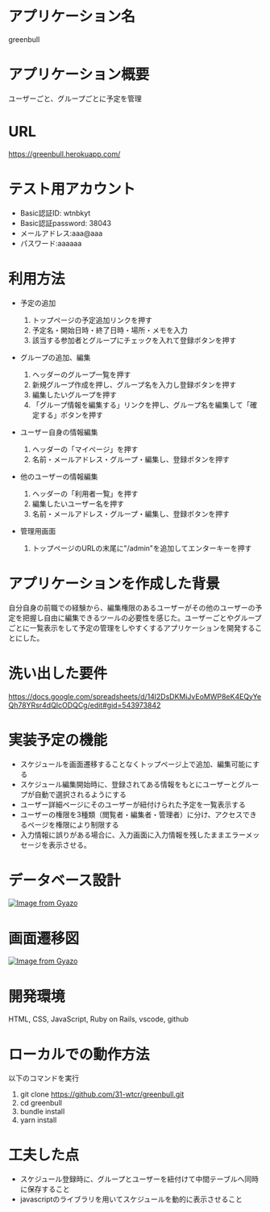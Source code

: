 # アプリケーション名
greenbull

# アプリケーション概要
ユーザーごと、グループごとに予定を管理

# URL
<https://greenbull.herokuapp.com/>

# テスト用アカウント
+ Basic認証ID: wtnbkyt
+ Basic認証password: 38043
+ メールアドレス:aaa@aaa
+ パスワード:aaaaaa

# 利用方法
+ 予定の追加
  1. トップページの予定追加リンクを押す
  2. 予定名・開始日時・終了日時・場所・メモを入力
  3. 該当する参加者とグループにチェックを入れて登録ボタンを押す
+ グループの追加、編集
  1. ヘッダーのグループ一覧を押す
  2. 新規グループ作成を押し、グループ名を入力し登録ボタンを押す
  3. 編集したいグループを押す
  4. 「グループ情報を編集する」リンクを押し、グループ名を編集して「確定する」ボタンを押す
+ ユーザー自身の情報編集
  1. ヘッダーの「マイページ」を押す
  2. 名前・メールアドレス・グループ・編集し、登録ボタンを押す
+ 他のユーザーの情報編集
  1. ヘッダーの「利用者一覧」を押す
  2. 編集したいユーザー名を押す
  3. 名前・メールアドレス・グループ・編集し、登録ボタンを押す

+ 管理用画面
  1. トップページのURLの末尾に"/admin"を追加してエンターキーを押す

# アプリケーションを作成した背景
自分自身の前職での経験から、編集権限のあるユーザーがその他のユーザーの予定を把握し自由に編集できるツールの必要性を感じた。ユーザーごとやグループごとに一覧表示をして予定の管理をしやすくするアプリケーションを開発することにした。

# 洗い出した要件
<https://docs.google.com/spreadsheets/d/14l2DsDKMiJvEoMWP8eK4EQyYeQh78YRsr4dQIcODQCg/edit#gid=543973842>

# 実装予定の機能
+ スケジュールを画面遷移することなくトップページ上で追加、編集可能にする
+ スケジュール編集開始時に、登録されてある情報をもとにユーザーとグループが自動で選択されるようにする
+ ユーザー詳細ページにそのユーザーが紐付けられた予定を一覧表示する
+ ユーザーの権限を3種類（閲覧者・編集者・管理者）に分け、アクセスできるページを権限により制限する
+ 入力情報に誤りがある場合に、入力画面に入力情報を残したままエラーメッセージを表示させる。

# データベース設計
[![Image from Gyazo](https://i.gyazo.com/4c2198ecec41dd127bf22b6b61894f69.png)](https://gyazo.com/4c2198ecec41dd127bf22b6b61894f69)

# 画面遷移図
[![Image from Gyazo](https://i.gyazo.com/18ed64e6618cd581fd43aca5d36f296c.png)](https://gyazo.com/18ed64e6618cd581fd43aca5d36f296c)

# 開発環境
HTML, CSS, JavaScript, Ruby on Rails, vscode, github

# ローカルでの動作方法
以下のコマンドを実行
1. git clone <https://github.com/31-wtcr/greenbull.git>
2. cd greenbull
3. bundle install
4. yarn install

# 工夫した点
+ スケジュール登録時に、グループとユーザーを紐付けて中間テーブルへ同時に保存すること
+ javascriptのライブラリを用いてスケジュールを動的に表示させること
